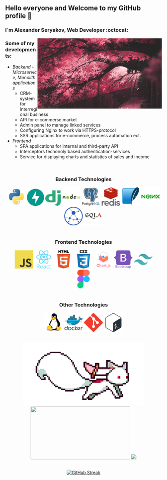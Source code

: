 <h2> Hello everyone and Welcome to my GitHub profile 👋 </h2>
<h3> I`m Alexander Seryakov, Web Developer :octocat:</h3>

<!--There is a difference between knowing 
the path and walking the path.-->

<img align="right" width="400" src="assets/common/pink-flower.gif">

<h3 align='left'>Some of my developments:</h3>

<ul align='left'>
  <li>
    <i>Backend - Microservice, Monolith applications</i>
    <ul>
      <li>
        CRM-system for interregional business
      </li>
      <li>
        API for e-commerse market
      </li>
      <li>
        Admin panel to manage linked services
      </li>
      <li>Сonfiguring Nginx to work via HTTPS-protocol</li>
      <li>
        SSR applications for e-commerce, process automation ect.
      </li>
    </ul>
  </li>
  <li>
    <i>Frontend</i>
    <ul>
      <li>
        SPA applications for internal and third-party API
      </li>
      <li>
        Interceptors techonoly based authentication-services
      </li>
      <li>
        Service for displaying charts and statistics of sales and income
      </li>
    </ul>
  </li>
</ul>
<br>

<h3 align='center'>Backend Technologies</h3>

<div align="center">
                <img src="assets/technologies/backend/python-original.svg" alt="python" width="60" height="60"/>
                <img alt="fastapi" src="assets/technologies/backend/fastapi-1.svg" width="55" height="55"/>
                <img src="assets/technologies/backend/django.svg" alt="django" width="50" height="50"/> 
                <img src="assets/technologies/backend/nodejs-original-wordmark.svg" alt="nodejs" width="60" height="60"/>
                <img src="assets/technologies/backend/postgresql-original-wordmark.svg" alt="postgresql" width="60" height="60"/>   
                <img src="assets/technologies/backend/redis-original-wordmark.svg" alt="redis" width="60" height="60"/>
                <img src="assets/technologies/backend/sqlite-icon.svg" alt="sqlite" width="60" height="60"/> 
                <img src="assets/technologies/backend/nginx-original.svg" alt="nginx" width="60" height="60"/>
                <img src="assets/technologies/backend/aiohttp-plain.svg" alt="aiohttp" width="60" height="60">
                <img src="assets/technologies/backend/SQLAlchemy.svg" alt="sqlalchemy" width="60" height="60">
</div>
<br>
<h3 align='center'>Frontend Technologies</h3>

<div align="center">
                <img src="assets/technologies/frontend/javascript_original.svg" alt="javascript" width="60" height="60"/>
                <img src="assets/technologies/frontend/react_icon.svg" alt="react" width="60" height="60"/>
                <img src="assets/technologies/frontend/html5_icon.svg" alt="html5" width="60" height="60"/>
                <img src="assets/technologies/frontend/css3_icon.svg" alt="css3" width="60" height="60"/>
                <img src="assets/technologies/frontend/chart-js.svg" alt="chart-js" width="60" height="60"/>
                <img src="assets/technologies/frontend/bootstrap_icon.svg" alt="bootstrap" width="60" height="60"/> 
                <img src="assets/technologies/frontend/tailwindcss_icon.svg" alt="tailwind" width="60" height="60"/>
                <img src="assets/technologies/frontend/figma_icon.svg" alt="figma" width="60" height="60"/> 
                
</div>
<br>
<h3 align='center'>Other Technologies</h3>

<div align="center"> 
                <img src="assets/technologies/other/linux-original.svg" alt="linux" width="60" height="60"/>   
                <img src="assets/technologies/other/docker-original-wordmark.svg" alt="docker" width="60" height="60"/>
                <img src="assets/technologies/other/git-scm-icon.svg" alt="git" width="60" height="60"/>
                <img src="assets/technologies/other/bash.svg" alt="bash" width="60" height="60"/> 
                
</div>

<br>
<br>

<div align="center">

  <img src="assets/common/kyubey.gif" />
  
</div>

<div align="center">

  <img src="https://github-readme-stats.vercel.app/api/top-langs/?username=AlexanderSeryakov&theme=omni&layout=compact&border_radius=15&hide_border=true" width="320.6" height="170"/>

  <img src="https://github-readme-stats.vercel.app/api?username=AlexanderSeryakov&show_icons=true&theme=omni&border_radius=15&hide_border=true" height="170"/>
  
</div>

<br>

<div align="center">
  
  [![GitHub Streak](http://github-readme-streak-stats.herokuapp.com?user=AlexanderSeryakov&theme=omni&border_radius=15&card_width=720&hide_border=true)](https://git.io/streak-stats)
</div>
